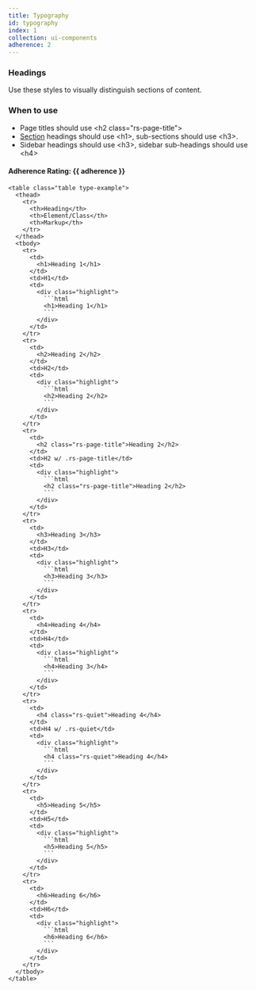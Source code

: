 ```yaml
---
title: Typography
id: typography
index: 1
collection: ui-components
adherence: 2
---
```

<div class="row">
  <div class="col-md-3">
    <h3>Headings</h3>
    <p>Use these styles to visually distinguish sections of content.</p>
    <h3>When to use</h3>
    <ul>
      <li>Page titles should use &lt;h2 class="rs-page-title"&gt;</li>
      <li><a href="#details">Section</a> headings should use &lt;h1&gt;, sub-sections should use &lt;h3&gt;.</li>
      <li>Sidebar headings should use &lt;h3&gt;, sidebar sub-headings should use &lt;h4&gt;</li>
    </ul>
    <h4>Adherence Rating: {{ adherence }}</h4>
  </div>
  <div class="col-md-9">


    <table class="table type-example">
      <thead>
        <tr>
          <th>Heading</th>
          <th>Element/Class</th>
          <th>Markup</th>
        </tr>
      </thead>
      <tbody>
        <tr>
          <td>
            <h1>Heading 1</h1>
          </td>
          <td>H1</td>
          <td>
            <div class="highlight">
              ```html
              <h1>Heading 1</h1>
              ```
            </div>
          </td>
        </tr>
        <tr>
          <td>
            <h2>Heading 2</h2>
          </td>
          <td>H2</td>
          <td>
            <div class="highlight">
              ```html
              <h2>Heading 2</h2>
              ```
            </div>
          </td>
        </tr>
        <tr>
          <td>
            <h2 class="rs-page-title">Heading 2</h2>
          </td>
          <td>H2 w/ .rs-page-title</td>
          <td>
            <div class="highlight">
              ```html
              <h2 class="rs-page-title">Heading 2</h2>
              ```
            </div>
          </td>
        </tr>
        <tr>
          <td>
            <h3>Heading 3</h3>
          </td>
          <td>H3</td>
          <td>
            <div class="highlight">
              ```html
              <h3>Heading 3</h3>
              ```
            </div>
          </td>
        </tr>
        <tr>
          <td>
            <h4>Heading 4</h4>
          </td>
          <td>H4</td>
          <td>
            <div class="highlight">
              ```html
              <h4>Heading 3</h4>
              ```
            </div>
          </td>
        </tr>
        <tr>
          <td>
            <h4 class="rs-quiet">Heading 4</h4>
          </td>
          <td>H4 w/ .rs-quiet</td>
          <td>
            <div class="highlight">
              ```html
              <h4 class="rs-quiet">Heading 4</h4>
              ```
            </div>
          </td>
        </tr>
        <tr>
          <td>
            <h5>Heading 5</h5>
          </td>
          <td>H5</td>
          <td>
            <div class="highlight">
              ```html
              <h5>Heading 5</h5>
              ```
            </div>
          </td>
        </tr>
        <tr>
          <td>
            <h6>Heading 6</h6>
          </td>
          <td>H6</td>
          <td>
            <div class="highlight">
              ```html
              <h6>Heading 6</h6>
              ```
            </div>
          </td>
        </tr>
      </tbody>
    </table>

  </div>
</div>
